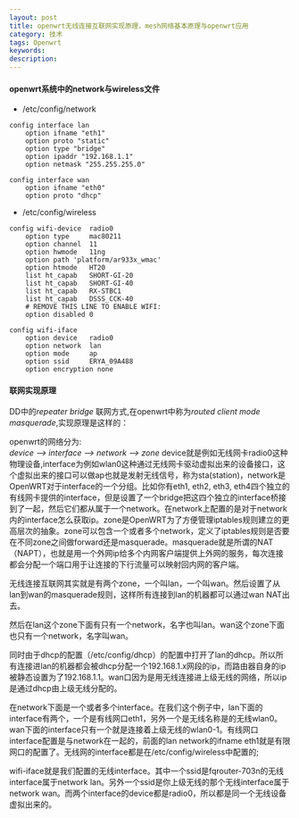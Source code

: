 ```yaml
---
layout: post
title: openwrt无线连接互联网实现原理，mesh网络基本原理与openwrt应用
category: 技术
tags: Openwrt
keywords:
description:
---
```


#### openwrt系统中的network与wireless文件

* /etc/config/network

```
config interface lan
	option ifname "eth1"
	option proto "static"
	option type "bridge"
	option ipaddr "192.168.1.1"
	option netmask "255.255.255.0"

config interface wan
	option ifname "eth0"
	option proto "dhcp"
```


* /etc/config/wireless

```
config wifi-device  radio0
	option type     mac80211
	option channel  11
	option hwmode	11ng
	option path	'platform/ar933x_wmac'
	option htmode	HT20
	list ht_capab	SHORT-GI-20
	list ht_capab	SHORT-GI-40
	list ht_capab	RX-STBC1
	list ht_capab	DSSS_CCK-40
	# REMOVE THIS LINE TO ENABLE WIFI:
	option disabled 0

config wifi-iface
	option device   radio0
	option network  lan
	option mode     ap
	option ssid     ERYA_09A488
	option encryption none
```

#### 联网实现原理

DD中的*repeater bridge* 联网方式,在openwrt中称为*routed client mode masquerade*,实现原理是这样的：

openwrt的网络分为:</br>
*device --> interface --> network --> zone*
device就是例如无线网卡radio0这种物理设备,interface为例如wlan0这种通过无线网卡驱动虚拟出来的设备接口，这个虚拟出来的接口可以做ap也就是发射无线信号，称为sta(station)，network是OpenWRT对于interface的一个分组。比如你有eth1, eth2, eth3, eth4四个独立的有线网卡提供的interface，但是设置了一个bridge把这四个独立的interface桥接到了一起，然后它们都从属于一个network。在network上配置的是对于network内的interface怎么获取ip。zone是OpenWRT为了方便管理iptables规则建立的更高层次的抽象。zone可以包含一个或者多个network，定义了iptables规则是否要在不同zone之间做forward还是masquerade。masquerade就是所谓的NAT（NAPT），也就是用一个外网ip给多个内网客户端提供上外网的服务，每次连接都会分配一个端口用于让连接的下行流量可以映射回内网的客户端。

无线连接互联网其实就是有两个zone，一个叫lan，一个叫wan。然后设置了从lan到wan的masquerade规则，这样所有连接到lan的机器都可以通过wan NAT出去。

然后在lan这个zone下面有只有一个network，名字也叫lan。wan这个zone下面也只有一个network，名字叫wan。

同时由于dhcp的配置（/etc/config/dhcp）的配置中打开了lan的dhcp。所以所有连接进lan的机器都会被dhcp分配一个192.168.1.x网段的ip，而路由器自身的ip被静态设置为了192.168.1.1。wan口因为是用无线连接进上级无线的网络，所以ip是通过dhcp由上级无线分配的。

在network下面是一个或者多个interface。在我们这个例子中，lan下面的interface有两个，一个是有线网口eth1，另外一个是无线名称是的无线wlan0。wan下面的interface只有一个就是连接着上级无线的wlan0-1。有线网口interface配置是与network在一起的，前面的lan network的ifname eth1就是有限网口的配置了。无线网的interface都是在/etc/config/wireless中配置的;

wifi-iface就是我们配置的无线interface。其中一个ssid是fqrouter-703n的无线interface属于network lan。另外一个ssid是你上级无线的那个无线interface属于network wan。而两个interface的device都是radio0，所以都是同一个无线设备虚拟出来的。
